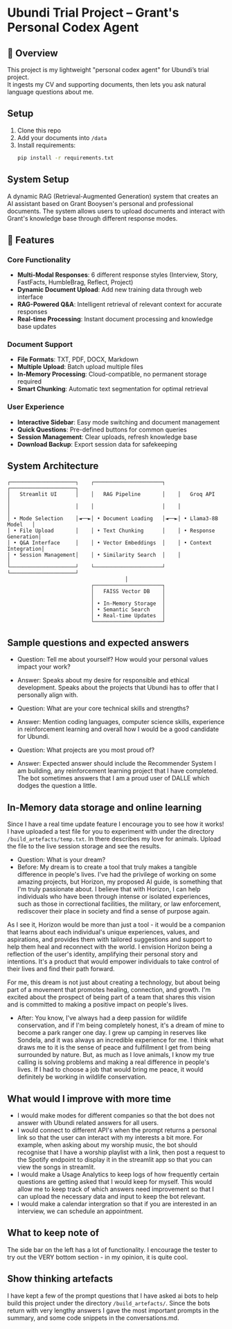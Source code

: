 # Ubundi Trial Project – Grant's Personal Codex Agent

## 🚀 Overview
This project is my lightweight "personal codex agent" for Ubundi’s trial project.  
It ingests my CV and supporting documents, then lets you ask natural language questions about me.  

## Setup
1. Clone this repo
2. Add your documents into `/data`
3. Install requirements:
   ```bash
   pip install -r requirements.txt

## System Setup

A dynamic RAG (Retrieval-Augmented Generation) system that creates an AI assistant based on Grant Booysen's personal and professional documents. The system allows users to upload documents and interact with Grant's knowledge base through different response modes.

## 🌟 Features

### Core Functionality
- **Multi-Modal Responses**: 6 different response styles (Interview, Story, FastFacts, HumbleBrag, Reflect, Project)
- **Dynamic Document Upload**: Add new training data through web interface
- **RAG-Powered Q&A**: Intelligent retrieval of relevant context for accurate responses
- **Real-time Processing**: Instant document processing and knowledge base updates

### Document Support
- **File Formats**: TXT, PDF, DOCX, Markdown
- **Multiple Upload**: Batch upload multiple files
- **In-Memory Processing**: Cloud-compatible, no permanent storage required
- **Smart Chunking**: Automatic text segmentation for optimal retrieval

### User Experience
- **Interactive Sidebar**: Easy mode switching and document management
- **Quick Questions**: Pre-defined buttons for common queries
- **Session Management**: Clear uploads, refresh knowledge base
- **Download Backup**: Export session data for safekeeping

## System Architecture

```
┌─────────────────────┐    ┌──────────────────────┐    ┌─────────────────────┐
│   Streamlit UI      │    │   RAG Pipeline       │    │   Groq API          │
│                     │    │                      │    │                     │
│ • Mode Selection    │◄──►│ • Document Loading   │◄──►│ • Llama3-8B Model   │
│ • File Upload       │    │ • Text Chunking      │    │ • Response Generation│
│ • Q&A Interface     │    │ • Vector Embeddings  │    │ • Context Integration│
│ • Session Management│    │ • Similarity Search  │    │                     │
└─────────────────────┘    └──────────────────────┘    └─────────────────────┘
                                      │
                           ┌──────────────────────┐
                           │   FAISS Vector DB    │
                           │                      │
                           │ • In-Memory Storage  │
                           │ • Semantic Search    │
                           │ • Real-time Updates  │
                           └──────────────────────┘
```

## Sample questions and expected answers
- Question: Tell me about yourself? How would your personal values impact your work?
- Answer: Speaks about my desire for responsible and ethical development. Speaks about the projects that Ubundi has to offer that I personally align with. 

- Question: What are your core technical skills and strengths?
- Answer: Mention coding languages, computer science skills, experience in reinforcement learning and overall how I would be a good candidate for Ubundi.

- Question: What projects are you most proud of?
- Answer: Expected answer should include the Recommender System I am building, any reinforcement learning project that I have completed. The bot sometimes answers that I am a proud user of DALLE which dodges the question a little.

## In-Memory data storage and online learning
Since I have a real time update feature I encourage you to see how it works! I have uploaded a test file for you to experiment with under the directory `/build_artefacts/temp.txt`. In there describes my love for animals. Upload the file to the live session storage and see the results.

- Question: What is your dream?
- Before: My dream is to create a tool that truly makes a tangible difference in people's lives. I've had the privilege of working on some amazing projects, but Horizon, my proposed AI guide, is something that I'm truly passionate about. I believe that with Horizon, I can help individuals who have been through intense or isolated experiences, such as those in correctional facilities, the military, or law enforcement, rediscover their place in society and find a sense of purpose again.

As I see it, Horizon would be more than just a tool - it would be a companion that learns about each individual's unique experiences, values, and aspirations, and provides them with tailored suggestions and support to help them heal and reconnect with the world. I envision Horizon being a reflection of the user's identity, amplifying their personal story and intentions. It's a product that would empower individuals to take control of their lives and find their path forward.

For me, this dream is not just about creating a technology, but about being part of a movement that promotes healing, connection, and growth. I'm excited about the prospect of being part of a team that shares this vision and is committed to making a positive impact on people's lives.

- After: You know, I've always had a deep passion for wildlife conservation, and if I'm being completely honest, it's a dream of mine to become a park ranger one day. I grew up camping in reserves like Sondela, and it was always an incredible experience for me. I think what draws me to it is the sense of peace and fulfillment I get from being surrounded by nature. But, as much as I love animals, I know my true calling is solving problems and making a real difference in people's lives. If I had to choose a job that would bring me peace, it would definitely be working in wildlife conservation.

## What would I improve with more time
- I would make modes for different companies so that the bot does not answer with Ubundi related answers for all users.
- I would connect to different API's when the prompt returns a personal link so that the user can interact with my interests a bit more. For example, when asking about my worship music, the bot should recognise that I have a worship playlist with a link, then post a request to the Spotify endpoint to display it in the streamlit app so that you can view the songs in streamlit.
- I would make a Usage Analytics to keep logs of how frequently certain questions are getting asked that I would keep for myself. This would allow me to keep track of which answers need improvement so that I can upload the necessary data and input to keep the bot relevant.
- I would make a calendar intergration so that if you are interested in an interview, we can schedule an appointment.

## What to keep note of
The side bar on the left has a lot of functionality. I encourage the tester to try out the VERY bottom section - in my opinion, it is quite cool.

## Show thinking artefacts
I have kept a few of the prompt questions that I have asked ai bots to help build this project under the directory `/build_artefacts/`. Since the bots return with very lengthy answers I gave the most important prompts in the summary, and some code snippets in the conversations.md.